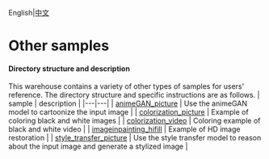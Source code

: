 English|[中文](README_CN.md)

# Other samples

#### Directory structure and description
This warehouse contains a variety of other types of samples for users' reference. The directory structure and specific instructions are as follows.
| sample | description |
|---|---|
| [animeGAN_picture](./animeGAN_picture) | Use the animeGAN model to cartoonize the input image |
| [colorization_picture](./colorization_picture) | Example of coloring black and white images |
| [colorization_video](./colorization_video) | Coloring example of black and white video |
| [imageinpainting_hifill](./imageinpainting_hifill) | Example of HD image restoration |
| [style_transfer_picture](./style_transfer_picture) | Use the style transfer model to reason about the input image and generate a stylized image |